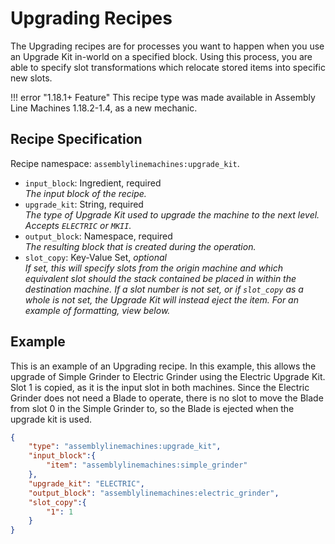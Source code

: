 # Upgrading Recipes

The Upgrading recipes are for processes you want to happen when you use an Upgrade Kit in-world on a specified block. Using this process, you are able to specify slot transformations which relocate stored items into specific new slots.

!!! error "1.18.1+ Feature"
    This recipe type was made available in Assembly Line Machines 1.18.2-1.4, as a new mechanic.

## Recipe Specification

Recipe namespace: `assemblylinemachines:upgrade_kit`.

- `input_block`: Ingredient, required  
*The input block of the recipe.*  
- `upgrade_kit`: String, required  
*The type of Upgrade Kit used to upgrade the machine to the next level. Accepts `ELECTRIC` or `MKII`.*  
- `output_block`: Namespace, required  
*The resulting block that is created during the operation.*  
- `slot_copy`: Key-Value Set, *optional*  
*If set, this will specify slots from the origin machine and which equivalent slot should the stack contained be placed in within the destination machine. If a slot number is not set, or if `slot_copy` as a whole is not set, the Upgrade Kit will instead eject the item. For an example of formatting, view below.*

## Example

This is an example of an Upgrading recipe. In this example, this allows the upgrade of Simple Grinder to Electric Grinder using the Electric Upgrade Kit. Slot 1 is copied, as it is the input slot in both machines. Since the Electric Grinder does not need a Blade to operate, there is no slot to move the Blade from slot 0 in the Simple Grinder to, so the Blade is ejected when the upgrade kit is used.

``` json
{
	"type": "assemblylinemachines:upgrade_kit",
	"input_block":{
		"item": "assemblylinemachines:simple_grinder"
	},
	"upgrade_kit": "ELECTRIC",
	"output_block": "assemblylinemachines:electric_grinder",
	"slot_copy":{
		"1": 1
	}
}
```